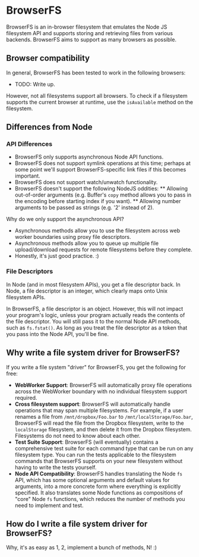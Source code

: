 BrowserFS
=========

BrowserFS is an in-browser filesystem that emulates the Node JS filesystem API and supports storing and retrieving files from various backends. BrowserFS aims to support as many browsers as possible.

Browser compatibility
---------------------
In general, BrowserFS has been tested to work in the following browsers:

* TODO: Write up.

However, not all filesystems support all browsers. To check if a filesystem supports the current browser at runtime, use the `isAvailable` method on the filesystem.

Differences from Node
---------------------
### API Differences

* BrowserFS only supports asynchronous Node API functions.
* BrowserFS does not support symlink operations at this time; perhaps at some point we'll support BrowserFS-specific link files if this becomes important.
* BrowserFS does not support watch/unwatch functionality.
* BrowserFS doesn't support the following NodeJS oddities:
** Allowing out-of-order arguments (e.g. Buffer's `copy` method allows you to pass in the encoding before starting index if you want).
** Allowing number arguments to be passed as strings (e.g. '2' instead of 2).

Why do we only support the asynchronous API?

* Asynchronous methods allow you to use the filesystem across web worker boundaries using proxy file descriptors.
* Asynchronous methods allow you to queue up multiple file upload/download requests for remote filesystems before they complete.
* Honestly, it's just good practice. :)

### File Descriptors
In Node (and in most filesystem APIs), you get a file descriptor back. In Node, a file descriptor is an integer, which clearly maps onto Unix filesystem APIs.

In BrowserFS, a file descriptor is an object. However, this will not impact your program's logic, unless your program actually reads the contents of the file descriptor. You will still pass it to the normal Node API methods, such as `fs.fstat()`. As long as you treat the file descriptor as a token that you pass into the Node API, you'll be fine.

Why write a file system driver for BrowserFS?
-----------------------------------------------
If you write a file system "driver" for BrowserFS, you get the following for free:

* **WebWorker Support**: BrowserFS will automatically proxy file operations across the WebWorker boundary with no individual filesystem support required.
* **Cross filesystem support**: BrowserFS will automatically handle operations that may span multiple filesystems. For example, if a user renames a file from `/mnt/dropbox/Foo.bar` to `/mnt/localStorage/Foo.bar`, BrowserFS will read the file from the Dropbox filesystem, write to the `localStorage` filesystem, and then delete it from the Dropbox filesystem. Filesystems do not need to know about each other.
* **Test Suite Support**: BrowserFS (will eventually) contains a comprehensive test suite for each command type that can be run on any filesystem type. You can run the tests applicable to the filesystem commands that BrowserFS supports on your new filesystem without having to write the tests yourself.
* **Node API Compatibility**: BrowserFS handles translating the Node `fs` API, which has some optional arguments and default values for arguments, into a more concrete form where everything is explicitly specified. It also translates some Node functions as compositions of "core" Node `fs` functions, which reduces the number of methods you need to implement and test.

How do I write a file system driver for BrowserFS?
--------------------------------------------------
Why, it's as easy as 1, 2, implement a bunch of methods, N! :)
